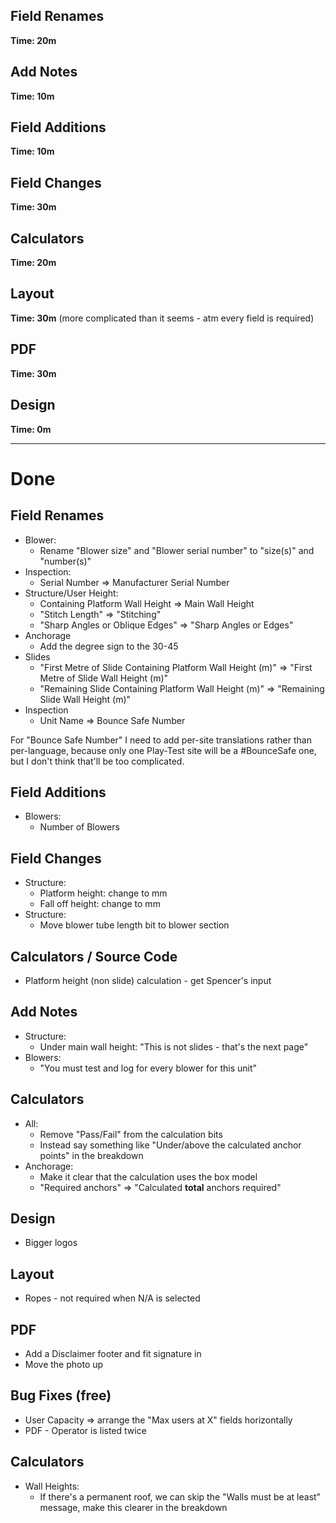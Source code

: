 ## Field Renames

**Time: 20m**

## Add Notes

**Time: 10m**

## Field Additions

**Time: 10m**

## Field Changes

**Time: 30m**

## Calculators

**Time: 20m**

## Layout

**Time: 30m** (more complicated than it seems - atm every field is required)

## PDF

**Time: 30m**

## Design

**Time: 0m**

---

# Done

## Field Renames

- Blower:
  - Rename "Blower size" and "Blower serial number" to "size(s)" and "number(s)"
- Inspection:
  - Serial Number => Manufacturer Serial Number
- Structure/User Height:
  - Containing Platform Wall Height => Main Wall Height
  - "Stitch Length" => "Stitching"
  - "Sharp Angles or Oblique Edges" => "Sharp Angles or Edges"
- Anchorage
  - Add the degree sign to the 30-45
- Slides
  - "First Metre of Slide Containing Platform Wall Height (m)" => "First Metre of Slide Wall Height (m)"
  - "Remaining Slide Containing Platform Wall Height (m)" => "Remaining Slide Wall Height (m)"
- Inspection
  - Unit Name => Bounce Safe Number

For "Bounce Safe Number" I need to add per-site translations rather than per-language, because only one Play-Test site will be a #BounceSafe one, but I don't think that'll be too complicated.

## Field Additions

- Blowers:
  - Number of Blowers

## Field Changes

- Structure:
  - Platform height: change to mm
  - Fall off height: change to mm
- Structure:
  - Move blower tube length bit to blower section

## Calculators / Source Code

- Platform height (non slide) calculation - get Spencer's input

## Add Notes

- Structure:
  - Under main wall height: "This is not slides - that's the next page"
- Blowers:
  - "You must test and log for every blower for this unit"

## Calculators

- All:
  - Remove "Pass/Fail" from the calculation bits
  - Instead say something like "Under/above the calculated anchor points" in the breakdown
- Anchorage:
  - Make it clear that the calculation uses the box model
  - "Required anchors" => "Calculated **total** anchors required"

## Design

- Bigger logos

## Layout

- Ropes - not required when N/A is selected

## PDF

- Add a Disclaimer footer and fit signature in
- Move the photo up

## Bug Fixes (free)

- User Capacity => arrange the "Max users at X" fields horizontally
- PDF - Operator is listed twice

## Calculators

- Wall Heights:
  - If there's a permanent roof, we can skip the "Walls must be at least" message, make this clearer in the breakdown
